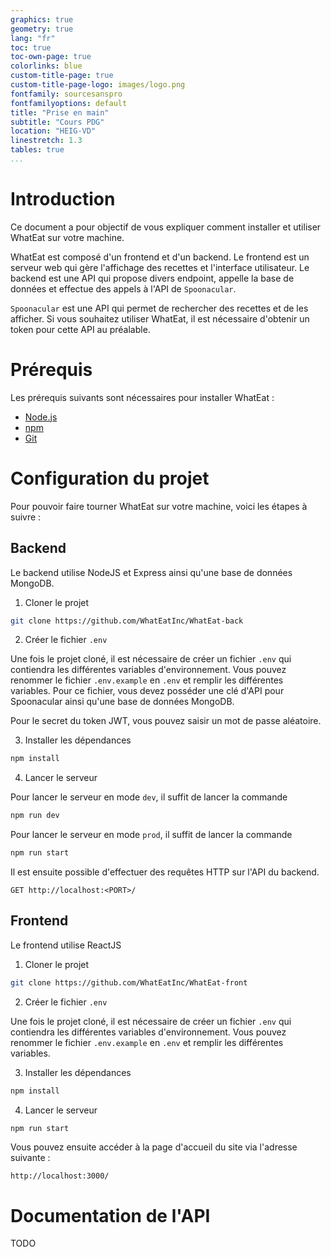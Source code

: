 ```yaml
---
graphics: true
geometry: true
lang: "fr"
toc: true
toc-own-page: true
colorlinks: blue
custom-title-page: true
custom-title-page-logo: images/logo.png
fontfamily: sourcesanspro
fontfamilyoptions: default
title: "Prise en main"
subtitle: "Cours PDG"
location: "HEIG-VD"
linestretch: 1.3
tables: true
...
```


# Introduction

Ce document a pour objectif de vous expliquer comment installer et utiliser WhatEat sur votre machine. 

WhatEat est composé d'un frontend et d'un backend. Le frontend est un serveur web qui gère l'affichage des recettes et l'interface utilisateur. Le backend est une API qui propose divers endpoint, appelle la base de données et effectue des appels à l'API de `Spoonacular`. 

`Spoonacular` est une API qui permet de rechercher des recettes et de les afficher. Si vous souhaitez utiliser WhatEat, il est nécessaire d'obtenir un token pour cette API au préalable.

# Prérequis

Les prérequis suivants sont nécessaires pour installer WhatEat :

* [Node.js](https://nodejs.org/en/)
* [npm](https://www.npmjs.com/)
* [Git](https://git-scm.com/)

# Configuration du projet

Pour pouvoir faire tourner WhatEat sur votre machine, voici les étapes à suivre :

## Backend

Le backend utilise NodeJS et Express ainsi qu'une base de données MongoDB. 

1. Cloner le projet

```bash
git clone https://github.com/WhatEatInc/WhatEat-back 
```

2. Créer le fichier `.env`

Une fois le projet cloné, il est nécessaire de créer un fichier `.env` qui contiendra les différentes variables d'environnement. Vous pouvez renommer le fichier `.env.example` en `.env` et remplir les différentes variables. Pour ce fichier, vous devez posséder une clé d'API pour Spoonacular ainsi qu'une base de données MongoDB.

Pour le secret du token JWT, vous pouvez saisir un mot de passe aléatoire.

3. Installer les dépendances

```bash
npm install
```

4. Lancer le serveur

Pour lancer le serveur en mode `dev`, il suffit de lancer la commande

```bash
npm run dev
```

Pour lancer le serveur en mode `prod`, il suffit de lancer la commande

```bash
npm run start
```

Il est ensuite possible d'effectuer des requêtes HTTP sur l'API du backend.

```HTTP
GET http://localhost:<PORT>/
```

## Frontend

Le frontend utilise ReactJS


1. Cloner le projet

```bash
git clone https://github.com/WhatEatInc/WhatEat-front 
```

2. Créer le fichier `.env`

Une fois le projet cloné, il est nécessaire de créer un fichier `.env` qui contiendra les différentes variables d'environnement. Vous pouvez renommer le fichier `.env.example` en `.env` et remplir les différentes variables.

3. Installer les dépendances

```bash
npm install
```

4. Lancer le serveur

```bash
npm run start
```
Vous pouvez ensuite accéder à la page d'accueil du site via l'adresse suivante :

```HTTP
http://localhost:3000/
```

# Documentation de l'API

TODO